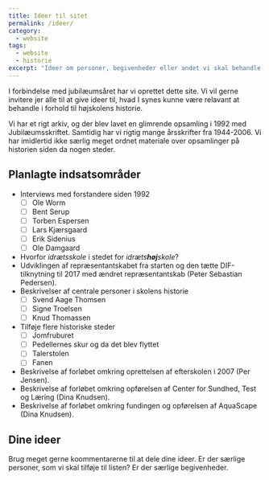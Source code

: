 ```yaml
---
title: Ideer til sitet
permalink: /ideer/
category:
  - website
tags:
  - website
  - historie
excerpt: "Ideer om personer, begivenheder eller andet vi skal behandle på sitet"
---
```


I forbindelse med jubilæumsåret har vi oprettet dette site. Vi vil gerne invitere jer alle til at give ideer til, hvad I synes kunne være relavant at behandle i forhold til højskolens historie.

Vi har et rigt arkiv, og der blev lavet en glimrende opsamling i 1992 med Jubilæumsskriftet. Samtidig har vi rigtig mange årsskrifter fra 1944-2006. Vi har imidlertid ikke særlig meget ordnet materiale over opsamlinger på historien siden da nogen steder.

## Planlagte indsatsområder

- Interviews med forstandere siden 1992
  - [ ] Ole Worm
  - [ ] Bent Serup
  - [ ] Torben Espersen
  - [ ] Lars Kjærsgaard
  - [ ] Erik Sidenius
  - [ ] Ole Damgaard
- Hvorfor _idrætsskole_ i stedet for _idræts**høj**skole_?
- Udviklingen af repræsentantskabet fra starten og den tætte DIF-tilknytning til 2017 med ændret repræsentantskab (Peter Sebastian Pedersen).
- Beskrivelser af centrale personer i skolens historie
  - [ ] Svend Aage Thomsen
  - [ ] Signe Troelsen
  - [ ] Knud Thomassen
- Tilføje flere historiske steder
  - [ ] Jomfruburet
  - [ ] Pedellernes skur og da det blev flyttet
  - [ ] Talerstolen
  - [ ] Fanen
- Beskrivelse af forløbet omkring oprettelsen af efterskolen i 2007 (Per Jensen).
- Beskrivelse af forløbet omkring opførelsen af Center for Sundhed, Test og Læring (Dina Knudsen).
- Beskrivelse af forløbet omkring fundingen og opførelsen af AquaScape (Dina Knudsen).

## Dine ideer

Brug meget gerne koommentarerne til at dele dine ideer. Er der særlige personer, som vi skal tilføje til listen? Er der særlige begivenheder.
